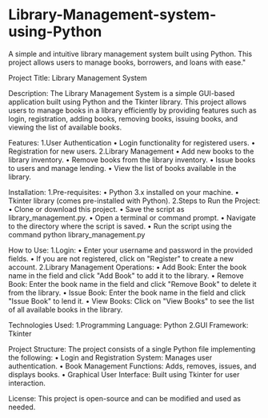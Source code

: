 # Library-Management-system-using-Python
A simple and intuitive library management system built using Python. This project allows users to manage books, borrowers, and loans with ease."

Project Title:
  Library Management System

Description:
  The Library Management System is a simple GUI-based application built using Python and the Tkinter library. This project allows users to manage books in a library efficiently by providing features such as       login, registration, adding books, removing books, issuing books, and viewing the list of available books.

Features:
  1.User Authentication
    •	Login functionality for registered users.
    •	Registration for new users.
  2.Library Management
    •	Add new books to the library inventory.
    •	Remove books from the library inventory.
    •	Issue books to users and manage lending.
    •	View the list of books available in the library.

Installation:
  1.Pre-requisites:
  •	Python 3.x installed on your machine.
  •	Tkinter library (comes pre-installed with Python).
  2.Steps to Run the Project:
  •	Clone or download this project.
  •	Save the script as library_management.py.
  •	Open a terminal or command prompt.
  •	Navigate to the directory where the script is saved.
  •	Run the script using the command
        python library_management.py

How to Use:
  1.Login:
    •	Enter your username and password in the provided fields.
    •	If you are not registered, click on "Register" to create a new account.
  2.Library Management Operations:
    •	Add Book: Enter the book name in the field and click "Add Book" to add it to the library.
    •	Remove Book: Enter the book name in the field and click "Remove Book" to delete it from the library.
    •	Issue Book: Enter the book name in the field and click "Issue Book" to lend it.
    •	View Books: Click on "View Books" to see the list of all available books in the library.

Technologies Used:
  1.Programming Language: Python
  2.GUI Framework: Tkinter

Project Structure:
The project consists of a single Python file implementing the following:
  •	Login and Registration System: Manages user authentication.
  •	Book Management Functions: Adds, removes, issues, and displays books.
  •	Graphical User Interface: Built using Tkinter for user interaction.

License:
  This project is open-source and can be modified and used as needed. 
 
 
